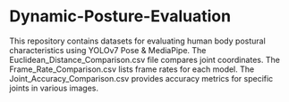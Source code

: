 # Dynamic-Posture-Evaluation
This repository contains datasets for evaluating human body postural characteristics using YOLOv7 Pose &amp; MediaPipe. The Euclidean_Distance_Comparison.csv file compares joint coordinates. The Frame_Rate_Comparison.csv lists frame rates for each model. The Joint_Accuracy_Comparison.csv provides accuracy metrics for specific joints in various images.
